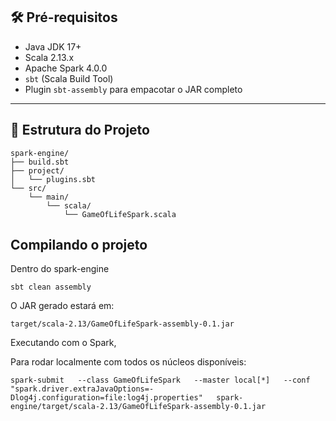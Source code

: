 ## 🛠️ Pré-requisitos

- Java JDK 17+
- Scala 2.13.x
- Apache Spark 4.0.0
- `sbt` (Scala Build Tool)
- Plugin `sbt-assembly` para empacotar o JAR completo

---

## 📁 Estrutura do Projeto

```text
spark-engine/
├── build.sbt
├── project/
│   └── plugins.sbt
└── src/
    └── main/
        └── scala/
            └── GameOfLifeSpark.scala
```
## Compilando o projeto

Dentro do spark-engine

`sbt clean assembly`

O JAR gerado estará em:

`target/scala-2.13/GameOfLifeSpark-assembly-0.1.jar`

Executando com o Spark,

Para rodar localmente com todos os núcleos disponíveis:

`
spark-submit   --class GameOfLifeSpark   --master local[*]   --conf "spark.driver.extraJavaOptions=-Dlog4j.configuration=file:log4j.properties"   spark-engine/target/scala-2.13/GameOfLifeSpark-assembly-0.1.jar
`


